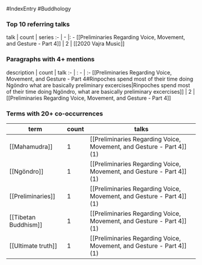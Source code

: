 #IndexEntry #Buddhology

### Top 10 referring talks
talk | count | series
:- | - |: -
[[Preliminaries Regarding Voice, Movement, and Gesture - Part 4]] | 2 | [[2020 Vajra Music]]

### Paragraphs with 4+ mentions
description | count | talk
:- | : - | :-
[[Preliminaries Regarding Voice, Movement, and Gesture - Part 4#Rinpoches spend most of their time doing Ngöndro what are basically preliminary excercises\|Rinpoches spend most of their time doing Ngöndro, what are basically preliminary excercises]] | 2 | [[Preliminaries Regarding Voice, Movement, and Gesture - Part 4]]

### Terms with 20+ co-occurrences
term | count | talks
-|-|-
[[Mahamudra]] | 1 | <span class="counts">[[Preliminaries Regarding Voice, Movement, and Gesture - Part 4]] (1)</span> 
[[Ngöndro]] | 1 | <span class="counts">[[Preliminaries Regarding Voice, Movement, and Gesture - Part 4]] (1)</span> 
[[Preliminaries]] | 1 | <span class="counts">[[Preliminaries Regarding Voice, Movement, and Gesture - Part 4]] (1)</span> 
[[Tibetan Buddhism]] | 1 | <span class="counts">[[Preliminaries Regarding Voice, Movement, and Gesture - Part 4]] (1)</span> 
[[Ultimate truth]] | 1 | <span class="counts">[[Preliminaries Regarding Voice, Movement, and Gesture - Part 4]] (1)</span> 


